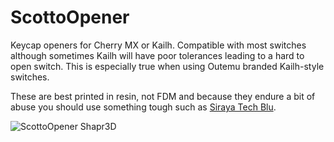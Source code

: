 # ScottoOpener

Keycap openers for Cherry MX or Kailh. Compatible with most switches although sometimes Kailh will have poor tolerances leading to a hard to open switch. This is especially true when using Outemu branded Kailh-style switches.

These are best printed in resin, not FDM and because they endure a bit of abuse you should use something tough such as [Siraya Tech Blu](https://amzn.to/3q3jf1U).

![ScottoOpener Shapr3D](https://github.com/joe-scotto/scottokeebs/assets/8194147/132014fa-b41d-411b-bef3-aab0bb9fcd96)
